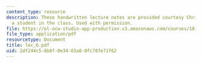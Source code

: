 ```yaml
---
content_type: resource
description: These handwritten lecture notes are provided courtesy Christina Goddard,
  a student in the class. Used with permission.
file: https://ol-ocw-studio-app-production.s3.amazonaws.com/courses/18-996a-simplicity-theory-spring-2004/2df244c58b8f0e3483a80fc787e71f62_lec_6.pdf
file_type: application/pdf
resourcetype: Document
title: lec_6.pdf
uid: 2df244c5-8b8f-0e34-83a8-0fc787e71f62
---
```


